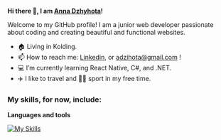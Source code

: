  **Hi there 👋, I am [Anna Dzhyhota](https://github.com/AnnaDzig)!**
 
  Welcome to my GitHub profile! I am a junior web developer passionate about coding and creating beautiful and functional websites.
 

-  🏠 Living in Kolding.
-  📫 How to reach me: [Linkedin](https://www.linkedin.com/in/ann-dzhyhota/), or adzihota@gmail.com !
-  💻 I’m currently learning React Native, C#, and .NET.
-  ✈️ I like to travel and 🤾‍♀️ sport in my free time.

### My skills, for now, include:<br>

**Languages and tools**


[![My Skills](https://skillicons.dev/icons?i=html,css,javascript,react,vue,nodejs,git,docker,mongodb,mysql,azure,cs,dotnet,figma&theme=light)](https://skillicons.dev)

